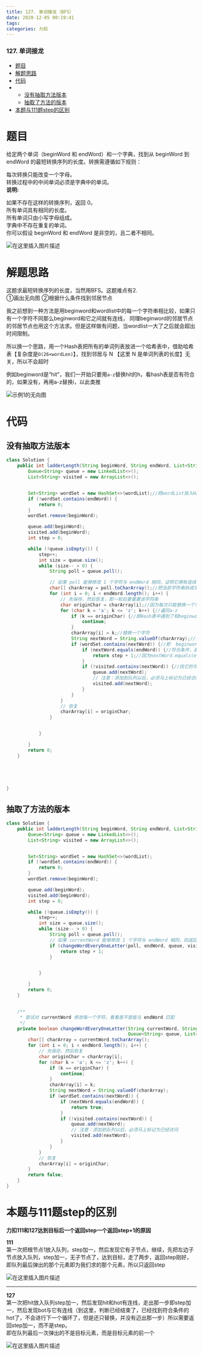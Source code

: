 ```yaml
---
title: 127. 单词接龙（BFS）
date: 2020-12-05 00:19:41
tags: 
categories: 力扣
---
```


<!--more-->

### 127\. 单词接龙

- [题目](#_2)
- [解题思路](#_19)
- [代码](#_32)
- - [没有抽取方法版本](#_33)
  - [抽取了方法的版本](#_99)
- [本题与111题step的区别](#111step_170)

# 题目

给定两个单词（beginWord 和 endWord）和一个字典，找到从 beginWord 到 endWord 的最短转换序列的长度。转换需遵循如下规则：

每次转换只能改变一个字母。  
转换过程中的中间单词必须是字典中的单词。  
**说明:**

如果不存在这样的转换序列，返回 0。  
所有单词具有相同的长度。  
所有单词只由小写字母组成。  
字典中不存在重复的单词。  
你可以假设 beginWord 和 endWord 是非空的，且二者不相同。

![在这里插入图片描述](https://img-blog.csdnimg.cn/20201205001521262.png?x-oss-process=image/watermark,type_ZmFuZ3poZW5naGVpdGk,shadow_10,text_aHR0cHM6Ly9ibG9nLmNzZG4ubmV0L3FxXzIxMDQwNTU5,size_16,color_FFFFFF,t_70)

# 解题思路

这题求最短转换序列的长度，当然用BFS。这题难点有2.  
①画出无向图 ②根据什么条件找到邻居节点

我之前想到一种方法是用beginword和wordlist中的每一个字符串相比较，如果只有一个字符不同那么beginword和它之间就有连线， 同理beginword的邻居节点的邻居节点也用这个方法求。但是这样做有问题，当wordlist一大了之后就会超出时间限制。

所以换一个思路，用一个Hash表把所有的单词列表放进一个哈希表中，借助哈希表【复杂度是`O(26×wordLen)`】，找到邻居与 N 【这里 N 是单词列表的长度】无关，所以不会超时

例如beginword是“hit”，我们一开始只要用`a-z`替换hit的h，看hash表是否有符合的，如果没有，再用a-z替换i，以此类推

![示例1的无向图](https://img-blog.csdnimg.cn/20201205001619160.png?x-oss-process=image/watermark,type_ZmFuZ3poZW5naGVpdGk,shadow_10,text_aHR0cHM6Ly9ibG9nLmNzZG4ubmV0L3FxXzIxMDQwNTU5,size_16,color_FFFFFF,t_70)

# 代码

## 没有抽取方法版本

```java
class Solution {
    public int ladderLength(String beginWord, String endWord, List<String> wordList) {
        Queue<String> queue = new LinkedList<>();
        List<String> visited = new ArrayList<>();


        Set<String> wordSet = new HashSet<>(wordList);//把wordList放入Hash表中，用来比较遍历，如果直接和wordlist来比较会超时
        if (!wordSet.contains(endWord)) {
            return 0;
        }
        wordSet.remove(beginWord);

        queue.add(beginWord);
        visited.add(beginWord);
        int step = 0;

        while (!queue.isEmpty()) {
            step++;
            int size = queue.size();
            while (size-- > 0) {
                String poll = queue.poll();

                // 如果 poll 能够修改 1 个字符与 endWord 相同，证明它俩有连线，走出那一步即可，即返回 step + 1(走出的那一步)
                char[] charArray = poll.toCharArray();//把当前字符串拆成字符数组，便于替换
                for (int i = 0; i < endWord.length(); i++) {
                    // 先保存，然后恢复，即一轮后要重置该字符串
                    char originChar = charArray[i];//因为每次只能替换一个字符，所以要保存一个原本。
                    for (char k = 'a'; k <= 'z'; k++) {//遍历a-z
                        if (k == originChar) {//即Hash表中遇到了和beginword一样的字符串，直接跳过
                            continue;
                        }
                        charArray[i] = k;//替换一个字符
                        String nextWord = String.valueOf(charArray);//替换后的字符串
                        if (wordSet.contains(nextWord)) {//即  beginword和hash表中的某字符串只有一个字符不同，它们之间生成连线
                            if (nextWord.equals(endWord)) {//符合条件，直接返回
                                return step + 1;//因为nextWord.equals(endWord)只是找到了它和endword之间有连线，还没有迈出那一步，需要迈出那一步才能到endword
                            }
                            if (!visited.contains(nextWord)) {//找它的邻居节点
                                queue.add(nextWord);
                                // 注意：添加到队列以后，必须马上标记为已经访问
                                visited.add(nextWord);
                            }
                        }
                    }
                    // 恢复
                    charArray[i] = originChar;
                }


            }

        }
        return 0;
    }


       
 

}
```

## 抽取了方法的版本

```java
class Solution {
    public int ladderLength(String beginWord, String endWord, List<String> wordList) {
        Queue<String> queue = new LinkedList<>();
        List<String> visited = new ArrayList<>();


        Set<String> wordSet = new HashSet<>(wordList);
        if (!wordSet.contains(endWord)) {
            return 0;
        }
        wordSet.remove(beginWord);

        queue.add(beginWord);
        visited.add(beginWord);
        int step = 0;

        while (!queue.isEmpty()) {
            step++;
            int size = queue.size();
            while (size-- > 0) {
                String poll = queue.poll();
                // 如果 currentWord 能够修改 1 个字符与 endWord 相同，则返回 step + 1
                if (changeWordEveryOneLetter(poll, endWord, queue, visited, wordSet)) {
                    return step + 1;
                }


            }

        }
        return 0;
    }


    /**
     * 尝试对 currentWord 修改每一个字符，看看是不是能与 endWord 匹配
     */
    private boolean changeWordEveryOneLetter(String currentWord, String endWord,
                                             Queue<String> queue, List<String> visited, Set<String> wordSet) {
        char[] charArray = currentWord.toCharArray();
        for (int i = 0; i < endWord.length(); i++) {
            // 先保存，然后恢复
            char originChar = charArray[i];
            for (char k = 'a'; k <= 'z'; k++) {
                if (k == originChar) {
                    continue;
                }
                charArray[i] = k;
                String nextWord = String.valueOf(charArray);
                if (wordSet.contains(nextWord)) {
                    if (nextWord.equals(endWord)) {
                        return true;
                    }
                    if (!visited.contains(nextWord)) {
                        queue.add(nextWord);
                        // 注意：添加到队列以后，必须马上标记为已经访问
                        visited.add(nextWord);
                    }
                }
            }
            // 恢复
            charArray[i] = originChar;
        }
        return false;
    }
}
```

# 本题与111题step的区别

**力扣111和127达到目标后一个返回step一个返回step+1的原因**

**111**  
第一次把根节点1放入队列，step加一，然后发现它有子节点，继续，先把左边子节点放入队列，step加一，无子节点了，达到目标，走了两步，返回step刚好，即队列最后弹出的那个元素即为我们求的那个元素，所以只返回step

![在这里插入图片描述](https://img-blog.csdnimg.cn/20201205114023477.png?x-oss-process=image/watermark,type_ZmFuZ3poZW5naGVpdGk,shadow_10,text_aHR0cHM6Ly9ibG9nLmNzZG4ubmV0L3FxXzIxMDQwNTU5,size_16,color_FFFFFF,t_70)

---

**127**  
第一次把hit放入队列step加一，然后发现hit和hot有连线，走出那一步即step加一，然后发现bot与它有连线（到这里，判断已经结束了，已经找到符合条件的hot了，不会进行下一个循环了，但是还只替换，并没有迈出那一步）所以需要返回step加一，而不是step。  
即在队列最后一次弹出的不是目标元素，而是目标元素的前一个

![在这里插入图片描述](https://img-blog.csdnimg.cn/20201205114029960.png?x-oss-process=image/watermark,type_ZmFuZ3poZW5naGVpdGk,shadow_10,text_aHR0cHM6Ly9ibG9nLmNzZG4ubmV0L3FxXzIxMDQwNTU5,size_16,color_FFFFFF,t_70)